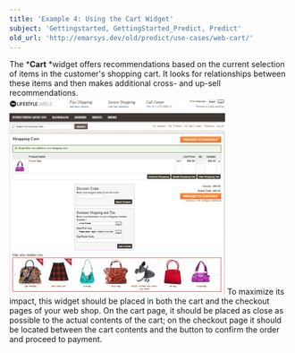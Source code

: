 ```yaml
---
title: 'Example 4: Using the Cart Widget'
subject: 'Gettingstarted, GettingStarted_Predict, Predict'
old_url: 'http://emarsys.dev/old/predict/use-cases/web-cart/'
---
```


The ***Cart** *widget offers recommendations based on the current selection of items in the customer's shopping cart. It looks for relationships between these items and then makes additional cross- and up-sell recommendations. [![Predict_WEBR_cart_cartpage](/assets/images/2014/06/Predict_WEBR_cart_cartpage.png)](/assets/images/2014/06/Predict_WEBR_cart_cartpage.png) To maximize its impact, this widget should be placed in both the cart and the checkout pages of your web shop. On the cart page, it should be placed as close as possible to the actual contents of the cart; on the checkout page it should be located between the cart contents and the button to confirm the order and proceed to payment.  